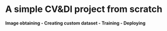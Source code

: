 # A simple CV&Dl project from scratch

**Image obtaining - Creating custom dataset - Training - Deploying**
